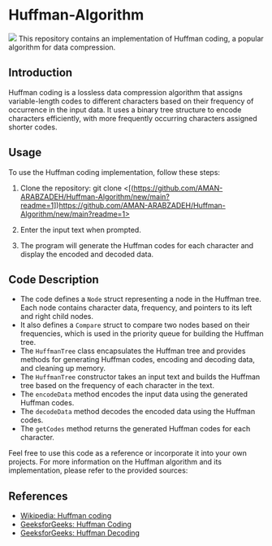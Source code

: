 # Huffman-Algorithm

<img src="https://t.bkit.co/w_6499780fbd5f6.gif" />
This repository contains an implementation of Huffman coding, a popular algorithm for data compression.

## Introduction

Huffman coding is a lossless data compression algorithm that assigns variable-length codes to different characters based on their frequency of occurrence in the input data.
It uses a binary tree structure to encode characters efficiently, with more frequently occurring characters assigned shorter codes.

## Usage

To use the Huffman coding implementation, follow these steps:

1. Clone the repository:
git clone <[(https://github.com/AMAN-ARABZADEH/Huffman-Algorithm/new/main?readme=1])https://github.com/AMAN-ARABZADEH/Huffman-Algorithm/new/main?readme=1>


2.  Enter the input text when prompted.

3. The program will generate the Huffman codes for each character and display the encoded and decoded data.

## Code Description

- The code defines a `Node` struct representing a node in the Huffman tree. Each node contains character data, frequency, and pointers to its left and right child nodes.
- It also defines a `Compare` struct to compare two nodes based on their frequencies, which is used in the priority queue for building the Huffman tree.
- The `HuffmanTree` class encapsulates the Huffman tree and provides methods for generating Huffman codes, encoding and decoding data, and cleaning up memory.
- The `HuffmanTree` constructor takes an input text and builds the Huffman tree based on the frequency of each character in the text.
- The `encodeData` method encodes the input data using the generated Huffman codes.
- The `decodeData` method decodes the encoded data using the Huffman codes.
- The `getCodes` method returns the generated Huffman codes for each character.


Feel free to use this code as a reference or incorporate it into your own projects. 
For more information on the Huffman algorithm and its implementation, please refer to the provided sources:

## References

- [Wikipedia: Huffman coding](https://en.wikipedia.org/wiki/Huffman_coding)
- [GeeksforGeeks: Huffman Coding](https://www.geeksforgeeks.org/huffman-coding-greedy-algo-3/)
- [GeeksforGeeks: Huffman Decoding](https://www.geeksforgeeks.org/huffman-decoding/)

